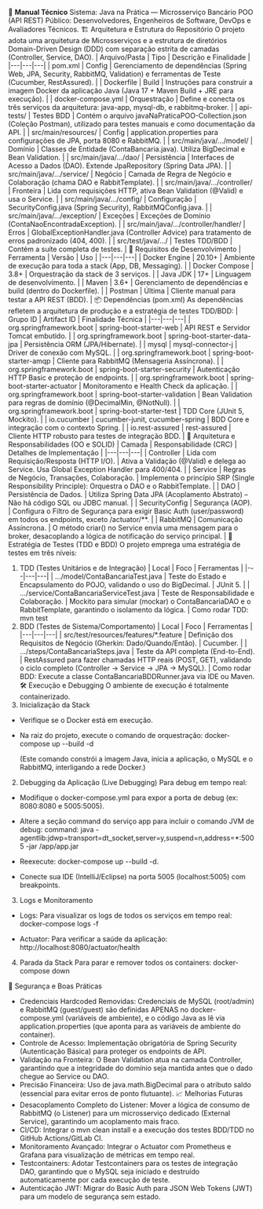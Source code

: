 📘 **Manual Técnico**
Sistema: Java na Prática — Microsserviço Bancário POO (API REST)
Público: Desenvolvedores, Engenheiros de Software, DevOps e Avaliadores Técnicos.
🏗️ Arquitetura e Estrutura do Repositório
O projeto adota uma arquitetura de Microsserviços e a estrutura de diretórios Domain-Driven Design (DDD) com separação estrita de camadas (Controller, Service, DAO).
| Arquivo/Pasta | Tipo | Descrição e Finalidade |
|---|---|---|
| pom.xml | Config | Gerenciamento de dependências (Spring Web, JPA, Security, RabbitMQ, Validation) e ferramentas de Teste (Cucumber, RestAssured). |
| Dockerfile | Build | Instruções para construir a imagem Docker da aplicação Java (Java 17 + Maven Build + JRE para execução). |
| docker-compose.yml | Orquestração | Define e conecta os três serviços da arquitetura: java-app, mysql-db, e rabbitmq-broker. |
| api-tests/ | Testes BDD | Contém o arquivo javaNaPraticaPOO-Collection.json (Coleção Postman), utilizado para testes manuais e como documentação da API. |
| src/main/resources/ | Config | application.properties para configurações de JPA, porta 8080 e RabbitMQ. |
| src/main/java/.../model/ | Domínio | Classes de Entidade (ContaBancaria.java). Utiliza BigDecimal e Bean Validation. |
| src/main/java/.../dao/ | Persistência | Interfaces de Acesso a Dados (DAO). Extende JpaRepository (Spring Data JPA). |
| src/main/java/.../service/ | Negócio | Camada de Regra de Negócio e Colaboração (chama DAO e RabbitTemplate). |
| src/main/java/.../controller/ | Fronteira | Lida com requisições HTTP, ativa Bean Validation (@Valid) e usa o Service. |
| src/main/java/.../config/ | Configuração | SecurityConfig.java (Spring Security), RabbitMQConfig.java. |
| src/main/java/.../exception/ | Exceções | Exceções de Domínio (ContaNaoEncontradaException). |
| src/main/java/.../controller/handler/ | Erros | GlobalExceptionHandler.java (Controller Advice) para tratamento de erros padronizado (404, 400). |
| src/test/java/.../ | Testes TDD/BDD | Contém a suíte completa de testes. |
🔧 Requisitos de Desenvolvimento
| Ferramenta | Versão | Uso |
|---|---|---|
| Docker Engine | 20.10+ | Ambiente de execução para toda a stack (App, DB, Messaging). |
| Docker Compose | 3.8+ | Orquestração da stack de 3 serviços. |
| Java JDK | 17+ | Linguagem de desenvolvimento. |
| Maven | 3.6+ | Gerenciamento de dependências e build (dentro do Dockerfile). |
| Postman | Última | Cliente manual para testar a API REST (BDD). |
📦 Dependências (pom.xml)
As dependências refletem a arquitetura de produção e a estratégia de testes TDD/BDD:
| Grupo ID | Artifact ID | Finalidade Técnica |
|---|---|---|
| org.springframework.boot | spring-boot-starter-web | API REST e Servidor Tomcat embutido. |
| org.springframework.boot | spring-boot-starter-data-jpa | Persistência ORM (JPA/Hibernate). |
| mysql | mysql-connector-j | Driver de conexão com MySQL. |
| org.springframework.boot | spring-boot-starter-amqp | Cliente para RabbitMQ (Mensageria Assíncrona). |
| org.springframework.boot | spring-boot-starter-security | Autenticação HTTP Basic e proteção de endpoints. |
| org.springframework.boot | spring-boot-starter-actuator | Monitoramento e Health Check da aplicação. |
| org.springframework.boot | spring-boot-starter-validation | Bean Validation para regras de domínio (@DecimalMin, @NotNull). |
| org.springframework.boot | spring-boot-starter-test | TDD Core (JUnit 5, Mockito). |
| io.cucumber | cucumber-junit, cucumber-spring | BDD Core e integração com o contexto Spring. |
| io.rest-assured | rest-assured | Cliente HTTP robusto para testes de integração BDD. |
🧱 Arquitetura e Responsabilidades (OO e SOLID)
| Camada | Responsabilidade (CRC) | Detalhes de Implementação |
|---|---|---|
| Controller | Lida com Requisição/Resposta (HTTP I/O). | Ativa a Validação (@Valid) e delega ao Service. Usa Global Exception Handler para 400/404. |
| Service | Regras de Negócio, Transações, Colaboração. | Implementa o princípio SRP (Single Responsibility Principle): Orquestra o DAO e o RabbitTemplate. |
| DAO | Persistência de Dados. | Utiliza Spring Data JPA (Acoplamento Abstrato) – Não há código SQL ou JDBC manual. |
| SecurityConfig | Segurança (AOP). | Configura o Filtro de Segurança para exigir Basic Auth (user/password) em todos os endpoints, exceto /actuator/**. |
| RabbitMQ | Comunicação Assíncrona. | O método criar() no Service envia uma mensagem para o broker, desacoplando a lógica de notificação do serviço principal. |
🧪 Estratégia de Testes (TDD e BDD)
O projeto emprega uma estratégia de testes em três níveis:
1. TDD (Testes Unitários e de Integração)
| Local | Foco | Ferramentas |
|---|---|---|
| .../model/ContaBancariaTest.java | Teste do Estado e Encapsulamento do POJO, validando o uso do BigDecimal. | JUnit 5. |
| .../service/ContaBancariaServiceTest.java | Teste de Responsabilidade e Colaboração. | Mockito para simular (mockar) o ContaBancariaDAO e o RabbitTemplate, garantindo o isolamento da lógica. |
Como rodar TDD: mvn test
2. BDD (Testes de Sistema/Comportamento)
| Local | Foco | Ferramentas |
|---|---|---|
| src/test/resources/features/*.feature | Definição dos Requisitos de Negócio (Gherkin: Dado/Quando/Então). | Cucumber. |
| .../steps/ContaBancariaSteps.java | Teste da API completa (End-to-End). | RestAssured para fazer chamadas HTTP reais (POST, GET), validando o ciclo completo (Controller -> Service -> JPA -> MySQL). |
Como rodar BDD: Execute a classe ContaBancariaBDDRunner.java via IDE ou Maven.
🛠️ Execução e Debugging
O ambiente de execução é totalmente containerizado.
1. Inicialização da Stack
 * Verifique se o Docker está em execução.
 * Na raiz do projeto, execute o comando de orquestração:
   docker-compose up --build -d

   (Este comando constrói a imagem Java, inicia a aplicação, o MySQL e o RabbitMQ, interligando a rede Docker.)
2. Debugging da Aplicação (Live Debugging)
Para debug em tempo real:
 * Modifique o docker-compose.yml para expor a porta de debug (ex: 8080:8080 e 5005:5005).
 * Altere a seção command do serviço app para incluir o comando JVM de debug:
   command: java -agentlib:jdwp=transport=dt_socket,server=y,suspend=n,address=*:5005 -jar /app/app.jar

 * Reexecute: docker-compose up --build -d.
 * Conecte sua IDE (IntelliJ/Eclipse) na porta 5005 (localhost:5005) com breakpoints.
3. Logs e Monitoramento
 * Logs: Para visualizar os logs de todos os serviços em tempo real:
   docker-compose logs -f

 * Actuator: Para verificar a saúde da aplicação:
   http://localhost:8080/actuator/health
4. Parada da Stack
Para parar e remover todos os containers:
docker-compose down

🔐 Segurança e Boas Práticas
 * Credenciais Hardcoded Removidas: Credenciais de MySQL (root/admin) e RabbitMQ (guest/guest) são definidas APENAS no docker-compose.yml (variáveis de ambiente), e o código Java as lê via application.properties (que aponta para as variáveis de ambiente do container).
 * Controle de Acesso: Implementação obrigatória de Spring Security (Autenticação Básica) para proteger os endpoints de API.
 * Validação na Fronteira: O Bean Validation atua na camada Controller, garantindo que a integridade do domínio seja mantida antes que o dado chegue ao Service ou DAO.
 * Precisão Financeira: Uso de java.math.BigDecimal para o atributo saldo (essencial para evitar erros de ponto flutuante).
📈 Melhorias Futuras
 * Desacoplamento Completo do Listener: Mover a lógica de consumo de RabbitMQ (o Listener) para um microsserviço dedicado (External Service), garantindo um acoplamento mais fraco.
 * CI/CD: Integrar o mvn clean install e a execução dos testes BDD/TDD no GitHub Actions/GitLab CI.
 * Monitoramento Avançado: Integrar o Actuator com Prometheus e Grafana para visualização de métricas em tempo real.
 * Testcontainers: Adotar Testcontainers para os testes de integração DAO, garantindo que o MySQL seja iniciado e destruído automaticamente por cada execução de teste.
 * Autenticação JWT: Migrar do Basic Auth para JSON Web Tokens (JWT) para um modelo de segurança sem estado.
